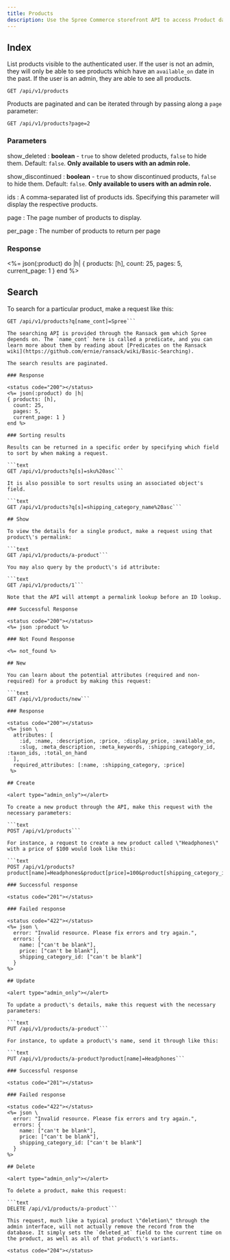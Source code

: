 ```yaml
---
title: Products
description: Use the Spree Commerce storefront API to access Product data.
---
```


## Index

List products visible to the authenticated user. If the user is not an admin, they will only be able to see products which have an `available_on` date in the past. If the user is an admin, they are able to see all products.

```text
GET /api/v1/products
```

Products are paginated and can be iterated through by passing along a `page` parameter:

```text
GET /api/v1/products?page=2
```

### Parameters

show_deleted
: **boolean** - `true` to show deleted products, `false` to hide them. Default: `false`. **Only available to users with an admin role.**

show_discontinued
: **boolean** - `true` to show discontinued products, `false` to hide them. Default: `false`. **Only available to users with an admin role.**

ids
: A comma-separated list of products ids. Specifying this parameter will display the respective products.

page
: The page number of products to display.

per_page
: The number of products to return per page

### Response

<status code="200"></status>
<%= json(:product) do |h|
{ products: [h],
  count: 25,
  pages: 5,
  current_page: 1 }
end %>

## Search

To search for a particular product, make a request like this:

```text
GET /api/v1/products?q[name_cont]=Spree```

The searching API is provided through the Ransack gem which Spree depends on. The `name_cont` here is called a predicate, and you can learn more about them by reading about [Predicates on the Ransack wiki](https://github.com/ernie/ransack/wiki/Basic-Searching).

The search results are paginated.

### Response

<status code="200"></status>
<%= json(:product) do |h|
{ products: [h],
  count: 25,
  pages: 5,
  current_page: 1 }
end %>

### Sorting results

Results can be returned in a specific order by specifying which field to sort by when making a request.

```text
GET /api/v1/products?q[s]=sku%20asc```

It is also possible to sort results using an associated object's field.

```text
GET /api/v1/products?q[s]=shipping_category_name%20asc```

## Show

To view the details for a single product, make a request using that product\'s permalink:

```text
GET /api/v1/products/a-product```

You may also query by the product\'s id attribute:

```text
GET /api/v1/products/1```

Note that the API will attempt a permalink lookup before an ID lookup.

### Successful Response

<status code="200"></status>
<%= json :product %>

### Not Found Response

<%= not_found %>

## New

You can learn about the potential attributes (required and non-required) for a product by making this request:

```text
GET /api/v1/products/new```

### Response

<status code="200"></status>
<%= json \
  attributes: [
    :id, :name, :description, :price, :display_price, :available_on,
    :slug, :meta_description, :meta_keywords, :shipping_category_id, :taxon_ids, :total_on_hand
  ],
  required_attributes: [:name, :shipping_category, :price]
 %>

## Create

<alert type="admin_only"></alert>

To create a new product through the API, make this request with the necessary parameters:

```text
POST /api/v1/products```

For instance, a request to create a new product called \"Headphones\" with a price of $100 would look like this:

```text
POST /api/v1/products?product[name]=Headphones&product[price]=100&product[shipping_category_id]=1```

### Successful response

<status code="201"></status>

### Failed response

<status code="422"></status>
<%= json \
  error: "Invalid resource. Please fix errors and try again.",
  errors: {
    name: ["can't be blank"],
    price: ["can't be blank"],
    shipping_category_id: ["can't be blank"]
  }
%>

## Update

<alert type="admin_only"></alert>

To update a product\'s details, make this request with the necessary parameters:

```text
PUT /api/v1/products/a-product```

For instance, to update a product\'s name, send it through like this:

```text
PUT /api/v1/products/a-product?product[name]=Headphones```

### Successful response

<status code="201"></status>

### Failed response

<status code="422"></status>
<%= json \
  error: "Invalid resource. Please fix errors and try again.",
  errors: {
    name: ["can't be blank"],
    price: ["can't be blank"],
    shipping_category_id: ["can't be blank"]
  }
%>

## Delete

<alert type="admin_only"></alert>

To delete a product, make this request:

```text
DELETE /api/v1/products/a-product```

This request, much like a typical product \"deletion\" through the admin interface, will not actually remove the record from the database. It simply sets the `deleted_at` field to the current time on the product, as well as all of that product\'s variants.

<status code="204"></status>

